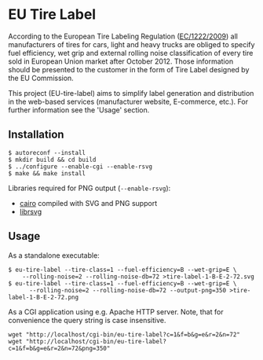 EU Tire Label
=============

According to the European Tire Labeling Regulation
([EC/1222/2009](http://eur-lex.europa.eu/LexUriServ/LexUriServ.do?uri=OJ:L:2009:342:0046:0058:en:PDF))
all manufacturers of tires for cars, light and heavy trucks are obliged to specify fuel
efficiency, wet grip and external rolling noise classification of every tire sold in European
Union market after October 2012. Those information should be presented to the customer in the form
of Tire Label designed by the EU Commission.

This project (EU-tire-label) aims to simplify label generation and distribution in the web-based
services (manufacturer website, E-commerce, etc.). For further information see the 'Usage' section.

Installation
------------

	$ autoreconf --install
	$ mkdir build && cd build
	$ ../configure --enable-cgi --enable-rsvg
	$ make && make install

Libraries required for PNG output (`--enable-rsvg`):
* [cairo](http://cairographics.org/) compiled with SVG and PNG support
* [librsvg](https://wiki.gnome.org/Projects/LibRsvg)

Usage
-----

As a standalone executable:

	$ eu-tire-label --tire-class=1 --fuel-efficiency=B --wet-grip=E \
	    --rolling-noise=2 --rolling-noise-db=72 >tire-label-1-B-E-2-72.svg
	$ eu-tire-label --tire-class=1 --fuel-efficiency=B --wet-grip=E \
		  --rolling-noise=2 --rolling-noise-db=72 --output-png=350 >tire-label-1-B-E-2-72.png

As a CGI application using e.g. Apache HTTP server. Note, that for convenience the query string is
case insensitive.

	wget "http://localhost/cgi-bin/eu-tire-label?c=1&f=b&g=e&r=2&n=72"
	wget "http://localhost/cgi-bin/eu-tire-label?c=1&f=b&g=e&r=2&n=72&png=350"
